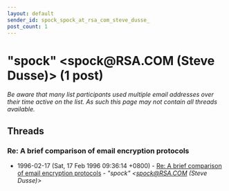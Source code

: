 ```yaml
---
layout: default
sender_id: spock_spock_at_rsa_com_steve_dusse_
post_count: 1
---
```


# "spock" <spock<span>@</span>RSA.COM (Steve Dusse)> (1 post)

_Be aware that many list participants used multiple email addresses over their time active on the list. As such this page may not contain all threads available._

## Threads

### Re: A brief comparison of email encryption protocols
+ 1996-02-17 (Sat, 17 Feb 1996 09:36:14 +0800) - [Re: A brief comparison of email encryption protocols](/archive/1996/02/6b609e550cd0ba343762e4b3294ea41280ad692cc6a56473e10f2ca03c213e9d) - _"spock" \<spock@RSA.COM (Steve Dusse)\>_

